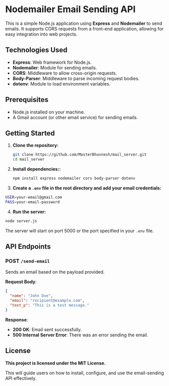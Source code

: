 # Nodemailer Email Sending API

This is a simple Node.js application using **Express** and **Nodemailer** to send emails. It supports CORS requests from a front-end application, allowing for easy integration into web projects.

## Technologies Used

- **Express**: Web framework for Node.js.
- **Nodemailer**: Module for sending emails.
- **CORS**: Middleware to allow cross-origin requests.
- **Body-Parser**: Middleware to parse incoming request bodies.
- **dotenv**: Module to load environment variables.

## Prerequisites

- Node.js installed on your machine.
- A Gmail account (or other email service) for sending emails.

## Getting Started

1. **Clone the repository:**

   ```bash
   git clone https://github.com/MasterBhuvnesh/mail_server.git
   cd mail_server
   ```

2. **Install dependencies::**

   ```bash
   npm install express nodemailer cors body-parser dotenv
   ```

3. **Create a `.env` file in the root directory and add your email credentials:**

```bash
USER=your-email@gmail.com
PASS=your-email-password
```

4. **Run the server:**

```bash
node server.js
```

The server will start on port 5000 or the port specified in your `.env` file.

## API Endpoints

### POST `/send-email`

Sends an email based on the payload provided.

**Request Body**:

```json
{
  "name": "John Doe",
  "email": "recipient@example.com",
  "text_p": "This is a test message."
}
```

**Response**:

- **200 OK**: Email sent successfully.
- **500 Internal Server Error**: There was an error sending the email.

## License

**This project is licensed under the MIT License.**

This will guide users on how to install, configure, and use the email-sending API effectively.
